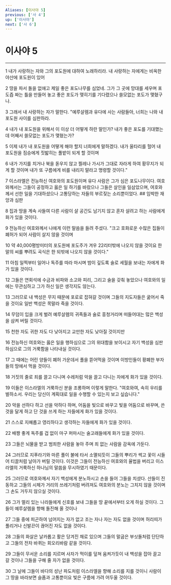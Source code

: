```yaml
---
Aliases: [이사야 5]
previous: ['사 4']
up: ['이사야']
next: ['사 6']
---
```

# 이사야 5

***


1 내가 사랑하는 자와 그의 포도원에 대하여 노래하리라. 내 사랑하는 자에게는 비옥한 야산에 포도원이 있어 

2 땅을 파서 돌을 없애고 제일 좋은 포도나무를 심었네. 그가 그 곳에 망대를 세우며 포도즙 짜는 틀을 만들어 놓고 좋은 포도가 맺히기를 기다렸으나 쓸모없는 포도가 맺혔구나. 

3 그래서 내 사랑하는 자가 말한다. "예루살렘과 유다에 사는 사람들아, 너희는 나와 내 포도원 사이를 심판하라. 

4 내가 내 포도원을 위해서 이 이상 더 어떻게 하란 말인가? 내가 좋은 포도를 기대했는데 어째서 쓸모없는 포도가 맺혔는가? 

5 이제 내가 내 포도원을 어떻게 해야 할지 너희에게 말하겠다. 내가 울타리를 헐어 내 포도원을 짐승에게 짓밟히는 풀밭이 되게 할 것이며 

6 내가 가지를 치거나 북을 돋우지 않고 찔레나 가시가 그대로 자라게 하여 황무지가 되게 할 것이며 내가 또 구름에게 비를 내리지 말라고 명령할 것이다." 

7 이스라엘은 전능하신 여호와의 포도원이며 유다 사람은 그가 심은 포도나무이다. 여호와께서는 그들이 공정하고 옳은 일 하기를 바랐으나 그들은 살인을 일삼았으며, 여호와께서 선한 일을 기대하셨으나 고통당하는 자들의 부르짖는 소리뿐이었다. ## 임박한 재앙과 심판 

8 집과 땅을 계속 사들여 다른 사람이 살 공간도 남기지 않고 혼자 살려고 하는 사람에게 화가 있을 것이다. 

9 전능하신 여호와께서 나에게 이런 말씀을 들려 주셨다. "크고 호화로운 수많은 집들이 폐허가 되어 사람이 살지 않을 것이며 

10 약 40,000평방미터의 포도원에 포도주가 겨우 22리터밖에 나오지 않을 것이요 한 말의 씨를 뿌려도 곡식은 한 되밖에 나오지 않을 것이다." 

11 아침 일찍부터 일어나 독주를 따라 마시며 밤이 깊도록 술로 세월을 보내는 자에게 화가 있을 것이다. 

12 그들은 연회석에 수금과 비파와 소고와 피리, 그리고 술을 갖춰 놓았으나 여호와의 일에는 무관심하고 그가 하신 일은 생각지도 않는다. 

13 그러므로 내 백성은 무지 때문에 포로로 잡혀갈 것이며 그들의 지도자들은 굶어서 죽을 것이요 일반 백성은 목말라 죽을 것이다. 

14 무덤이 입을 크게 벌려 예루살렘의 귀족들과 술로 흥청거리며 떠들어대는 많은 백성을 삼켜 버릴 것이다. 

15 천한 자도 귀한 자도 다 낮아지고 교만한 자도 낮아질 것이지만 

16 전능하신 여호와는 옳은 일을 행하심으로 그의 위대함을 보이시고 자기 백성을 심판하심으로 그의 거룩함을 나타내실 것이다. 

17 그 때에는 어린 양들이 폐허 가운데서 풀을 뜯어먹을 것이며 이방인들이 황폐한 부자들의 땅에서 먹을 것이다. 

18 거짓의 줄로 죄를 끌고 다니며 수레처럼 악을 끌고 다니는 자에게 화가 있을 것이다. 

19 이들은 이스라엘의 거룩하신 분을 조롱하며 이렇게 말한다. "여호와여, 속히 우리를 벌하소서. 우리는 당신이 계획대로 일을 수행할 수 있는지 보고 싶습니다." 

20 악을 선하다 하고 선을 악하다 하며, 어둠을 빛으로 바꾸고 빛을 어둠으로 바꾸며, 쓴 것을 달게 하고 단 것을 쓰게 하는 자들에게 화가 있을 것이다. 

21 스스로 지혜롭고 영리하다고 생각하는 자들에게 화가 있을 것이다. 

22 배짱 좋게 독주를 겁 없이 마구 퍼마시는 술고래들에게 화가 있을 것이다. 

23 그들은 뇌물을 받고 범죄한 사람을 놓아 주며 죄 없는 사람을 감옥에 가둔다. 

24 그러므로 지푸라기와 마른 풀이 불에 타서 소멸되듯이 그들의 뿌리가 썩고 꽃이 시들어 티끌처럼 날아가 버릴 것이다. 이것은 그들이 전능하신 여호와의 율법을 버리고 이스라엘의 거룩하신 하나님의 말씀을 무시하였기 때문이다. 

25 그러므로 여호와께서 자기 백성에게 분노하시고 손을 들어 그들을 치셨다. 산들이 진동하고 그들의 시체가 거리의 쓰레기처럼 버려져도 여호와의 분노는 그치지 않을 것이며 그 손도 거두지 않으실 것이다. 

26 그가 멀리 있는 나라들에게 신호를 보내 그들을 땅 끝에서부터 오게 하실 것이다. 그들이 예루살렘을 향해 돌진해 올 것이나 

27 그들 중에 피곤하여 넘어지는 자가 없고 조는 자나 자는 자도 없을 것이며 허리띠가 풀리거나 신발끈이 끊어진 자도 없을 것이다. 

28 그들의 화살은 날카롭고 활은 당겨진 채로 있으며 그들의 말굽은 부싯돌처럼 단단하고 그들의 전차 바퀴는 회오리바람 같을 것이다. 

29 그들이 무서운 소리를 지르며 사자가 먹이를 덮쳐 움켜가듯이 내 백성을 잡아 끌고 갈 것이나 그들을 구해 줄 자가 없을 것이다. 

30 그 날에 그들이 바다의 성난 파도처럼 이스라엘을 향해 소리를 지를 것이니 사람이 그 땅을 바라보면 슬픔과 고통뿐이요 빛은 구름에 가려 어두울 것이다.
